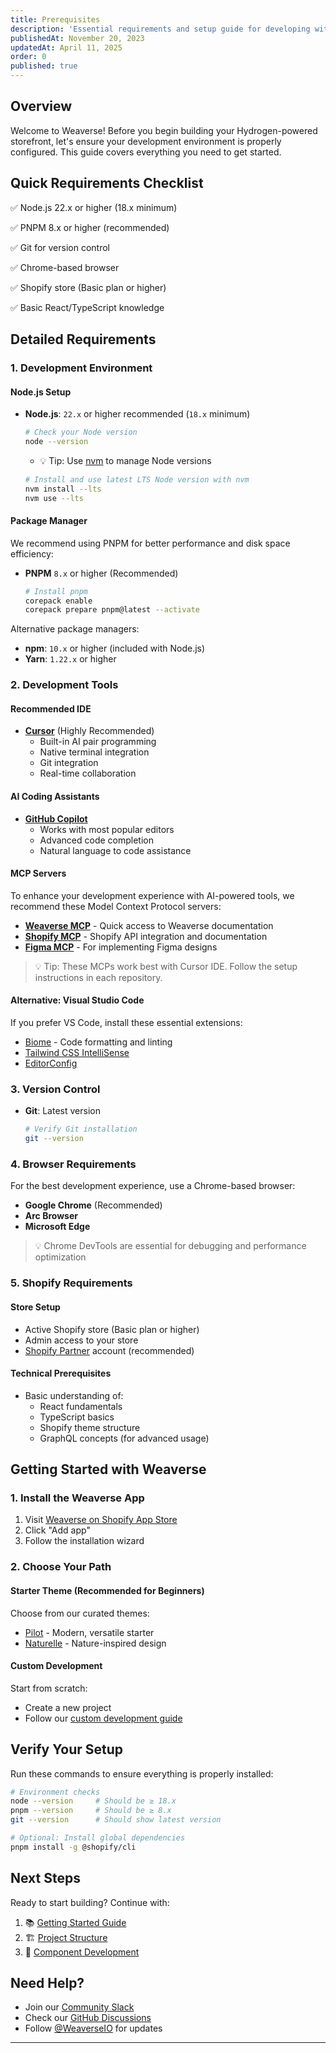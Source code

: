 ```yaml
---
title: Prerequisites
description: 'Essential requirements and setup guide for developing with Weaverse Hydrogen'
publishedAt: November 20, 2023
updatedAt: April 11, 2025
order: 0
published: true
---
```


## Overview

Welcome to Weaverse! Before you begin building your Hydrogen-powered storefront, let's ensure your development environment is properly configured. This guide covers everything you need to get started.

## Quick Requirements Checklist

✅ Node.js 22.x or higher (18.x minimum)

✅ PNPM 8.x or higher (recommended)

✅ Git for version control

✅ Chrome-based browser

✅ Shopify store (Basic plan or higher)

✅ Basic React/TypeScript knowledge

## Detailed Requirements

### 1. Development Environment

#### Node.js Setup
- **Node.js**: `22.x` or higher recommended (`18.x` minimum)
  ```bash
  # Check your Node version
  node --version
  ```
  - 💡 Tip: Use [nvm](https://github.com/nvm-sh/nvm) to manage Node versions
  ```bash
  # Install and use latest LTS Node version with nvm
  nvm install --lts
  nvm use --lts
  ```

#### Package Manager
We recommend using PNPM for better performance and disk space efficiency:
- **PNPM** `8.x` or higher (Recommended)
  ```bash
  # Install pnpm
  corepack enable
  corepack prepare pnpm@latest --activate
  ```

Alternative package managers:
- **npm**: `10.x` or higher (included with Node.js)
- **Yarn**: `1.22.x` or higher

### 2. Development Tools

#### Recommended IDE
- **[Cursor](https://cursor.sh/)** (Highly Recommended)
  - Built-in AI pair programming
  - Native terminal integration
  - Git integration
  - Real-time collaboration

#### AI Coding Assistants
- **[GitHub Copilot](https://github.com/features/copilot)**
  - Works with most popular editors
  - Advanced code completion
  - Natural language to code assistance

#### MCP Servers
To enhance your development experience with AI-powered tools, we recommend these Model Context Protocol servers:

- **[Weaverse MCP](https://github.com/weaverse/mcp)** - Quick access to Weaverse documentation
- **[Shopify MCP](https://github.com/Shopify/dev-mcp)** - Shopify API integration and documentation
- **[Figma MCP](https://github.com/GLips/Figma-Context-MCP)** - For implementing Figma designs

> 💡 Tip: These MCPs work best with Cursor IDE. Follow the setup instructions in each repository.

#### Alternative: Visual Studio Code
If you prefer VS Code, install these essential extensions:
- [Biome](https://marketplace.visualstudio.com/items?itemName=biomejs.biome) - Code formatting and linting
- [Tailwind CSS IntelliSense](https://marketplace.visualstudio.com/items?itemName=bradlc.vscode-tailwindcss)
- [EditorConfig](https://marketplace.visualstudio.com/items?itemName=EditorConfig.EditorConfig)

### 3. Version Control

- **Git**: Latest version
  ```bash
  # Verify Git installation
  git --version
  ```

### 4. Browser Requirements

For the best development experience, use a Chrome-based browser:
- **Google Chrome** (Recommended)
- **Arc Browser**
- **Microsoft Edge**

> 💡 Chrome DevTools are essential for debugging and performance optimization

### 5. Shopify Requirements

#### Store Setup
- Active Shopify store (Basic plan or higher)
- Admin access to your store
- [Shopify Partner](https://partners.shopify.com/) account (recommended)

#### Technical Prerequisites
- Basic understanding of:
  - React fundamentals
  - TypeScript basics
  - Shopify theme structure
  - GraphQL concepts (for advanced usage)

## Getting Started with Weaverse

### 1. Install the Weaverse App

1. Visit [Weaverse on Shopify App Store](https://apps.shopify.com/weaverse)
2. Click "Add app"
3. Follow the installation wizard

### 2. Choose Your Path

#### Starter Theme (Recommended for Beginners)
Choose from our curated themes:
- [Pilot](https://github.com/weaverse/pilot) - Modern, versatile starter
- [Naturelle](https://github.com/weaverse/naturelle) - Nature-inspired design

#### Custom Development
Start from scratch:
- Create a new project
- Follow our [custom development guide](/docs/guides/custom-development)

## Verify Your Setup

Run these commands to ensure everything is properly installed:

```bash
# Environment checks
node --version     # Should be ≥ 18.x
pnpm --version     # Should be ≥ 8.x
git --version      # Should show latest version

# Optional: Install global dependencies
pnpm install -g @shopify/cli
```

## Next Steps

Ready to start building? Continue with:

1. 📚 [Getting Started Guide](/docs/hydrogen/getting-started)
2. 🏗️ [Project Structure](/docs/guides/project-structure)
3. 🧱 [Component Development](/docs/guides/weaverse-component)

## Need Help?

- Join our [Community Slack](https://wvse.cc/weaverse-slack)
- Check our [GitHub Discussions](https://github.com/weaverse/weaverse/discussions)
- Follow [@WeaverseIO](https://twitter.com/WeaverseIO) for updates

---
